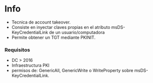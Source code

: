 # Info

- Tecnica de account takeover.
- Consiste en inyectar claves propias en el atributo msDS-KeyCredentialLink de un usuario/computadora
- Permite obtener un TGT mediante PKINIT.

### Requisitos

- DC > 2016
- Infraestructura PKI
- permisos de: GenericAll, GenericWrite o WriteProperty sobre msDS-KeyCredentialLink.

